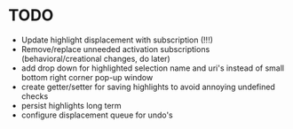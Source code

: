 # TODO

- Update highlight displacement with subscription (!!!)
- Remove/replace unneeded activation subscriptions (behavioral/creational changes, do later)
- add drop down for highlighted selection name and uri's instead of small bottom right corner pop-up window
- create getter/setter for saving highlights to avoid annoying undefined checks
- persist highlights long term
- configure displacement queue for undo's